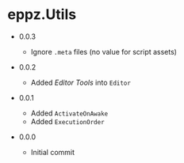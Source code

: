 # eppz.Utils

* 0.0.3

	+ Ignore `.meta` files (no value for script assets)

* 0.0.2

	+ Added *Editor Tools* into `Editor`

* 0.0.1

	+ Added `ActivateOnAwake`
	+ Added `ExecutionOrder`

* 0.0.0

	+ Initial commit